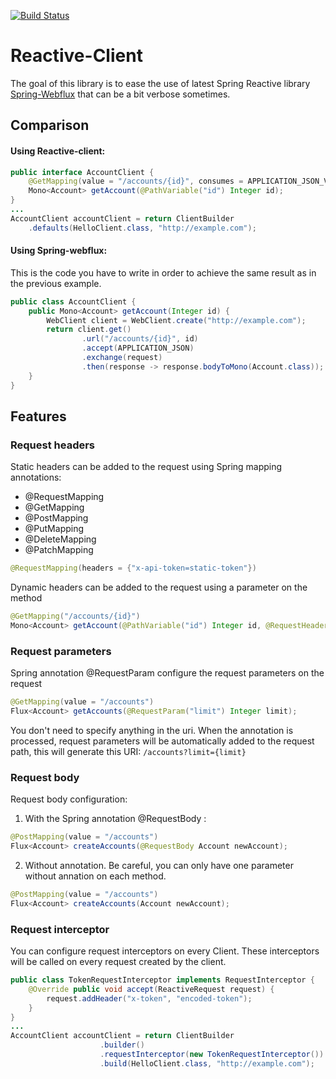 [![Build Status](https://travis-ci.org/jgsqware/projectAlpha.svg?branch=master)](https://travis-ci.org/jbrixhe/projectAlpha)

# Reactive-Client
The goal of this library is to ease the use of latest Spring Reactive library [Spring-Webflux](http://docs.spring.io/spring-framework/docs/5.0.0.M1/spring-framework-reference/html/web-reactive.html) that can be a bit verbose sometimes.


## Comparison
#### Using Reactive-client:

```java
public interface AccountClient {
	@GetMapping(value = "/accounts/{id}", consumes = APPLICATION_JSON_VALUE)
	Mono<Account> getAccount(@PathVariable("id") Integer id);
}
...
AccountClient accountClient = return ClientBuilder
	.defaults(HelloClient.class, "http://example.com");
```

#### Using Spring-webflux:
This is the code you have to write in order to achieve the same result as in the previous example.

```java
public class AccountClient {
	public Mono<Account> getAccount(Integer id) {
	    WebClient client = WebClient.create("http://example.com");
	    return client.get()
          		.url("/accounts/{id}", id)
          		.accept(APPLICATION_JSON)
          		.exchange(request)
          		.then(response -> response.bodyToMono(Account.class));
    }
}
```

## Features
### Request headers
Static headers can be added to the request using Spring mapping annotations: 
* @RequestMapping
* @GetMapping
* @PostMapping
* @PutMapping
* @DeleteMapping
* @PatchMapping

```java
@RequestMapping(headers = {"x-api-token=static-token"})
```

Dynamic headers can be added to the request using a parameter on the method

```java
@GetMapping("/accounts/{id}")
Mono<Account> getAccount(@PathVariable("id") Integer id, @RequestHeader("x-api-token") String token);
```

### Request parameters
Spring annotation @RequestParam configure the request parameters on the request
```java
@GetMapping(value = "/accounts")
Flux<Account> getAccounts(@RequestParam("limit") Integer limit);
```

You don't need to specify anything in the uri. When the annotation is processed, request parameters will be automatically added to the request path, this will generate this URI: ```/accounts?limit={limit}```

### Request body
Request body configuration:

1. With the Spring annotation @RequestBody :
```java
@PostMapping(value = "/accounts")
Flux<Account> createAccounts(@RequestBody Account newAccount);
```

2. Without annotation. Be careful, you can only have one parameter without annation on each method.
```java
@PostMapping(value = "/accounts")
Flux<Account> createAccounts(Account newAccount);
```

### Request interceptor
You can configure request interceptors on every Client. These interceptors will be called on every request created by the client.

```java
public class TokenRequestInterceptor implements RequestInterceptor {
    @Override public void accept(ReactiveRequest request) {
    	request.addHeader("x-token", "encoded-token");
    }
}
...
AccountClient accountClient = return ClientBuilder
                    .builder()
                    .requestInterceptor(new TokenRequestInterceptor())
                    .build(HelloClient.class, "http://example.com");
```
